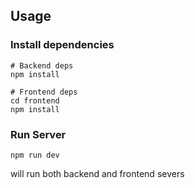 ## Usage
### Install dependencies

```
# Backend deps
npm install

# Frontend deps
cd frontend
npm install
```

### Run Server

```
npm run dev

```
will run both backend and frontend severs